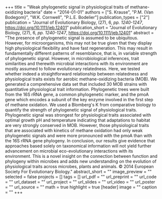 +++
title = "Weak phylogenetic signal in physiological traits of methane-oxidizing bacteria"
date = "2014-01-01"
authors = ["S. Krause", "P.M. {Van Bodegom}", "W.K. Cornwell", "P.L.E. Bodelier"]
publication_types = ["2"]
publication = "Journal of Evolutionary Biology, (27), 6, _pp. 1240-1247_, https://doi.org/10.1111/jeb.12401"
publication_short = "Journal of Evolutionary Biology, (27), 6, _pp. 1240-1247_, https://doi.org/10.1111/jeb.12401"
abstract = "The presence of phylogenetic signal is assumed to be ubiquitous. However, for microorganisms, this may not be true given that they display high physiological flexibility and have fast regeneration. This may result in fundamentally different patterns of resemblance, that is, in variable strength of phylogenetic signal. However, in microbiological inferences, trait similarities and therewith microbial interactions with its environment are mostly assumed to follow evolutionary relatedness. Here, we tested whether indeed a straightforward relationship between relatedness and physiological traits exists for aerobic methane-oxidizing bacteria (MOB). We generated a comprehensive data set that included 30 MOB strains with quantitative physiological trait information. Phylogenetic trees were built from the 16S rRNA gene, a common phylogenetic marker, and the pmoA gene which encodes a subunit of the key enzyme involved in the first step of methane oxidation. We used a Blomberg's K from comparative biology to quantify the strength of phylogenetic signal of physiological traits. Phylogenetic signal was strongest for physiological traits associated with optimal growth pH and temperature indicating that adaptations to habitat are very strongly conserved in MOB. However, those physiological traits that are associated with kinetics of methane oxidation had only weak phylogenetic signals and were more pronounced with the pmoA than with the 16S rRNA gene phylogeny. In conclusion, our results give evidence that approaches based solely on taxonomical information will not yield further advancement on microbial eco-evolutionary interactions with its environment. This is a novel insight on the connection between function and phylogeny within microbes and adds new understanding on the evolution of physiological traits across microbes, plants and animals. © 2014 European Society For Evolutionary Biology."
abstract_short = ""
image_preview = ""
selected = false
projects = []
tags = []
url_pdf = ""
url_preprint = ""
url_code = ""
url_dataset = ""
url_project = ""
url_slides = ""
url_video = ""
url_poster = ""
url_source = ""
math = true
highlight = true
[header]
image = ""
caption = ""
+++
